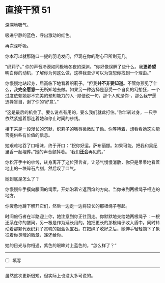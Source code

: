 # 直接干预 51

深深地吸气。

吸进宁静的蓝色，呼出激动的红色。

再次深呼吸。

你本可以就那随口一提的羽毛发问，但现在你的耐心已所剩无几。

“织莉子。” 你的声音冷漠如同极地冬夜的深渊。“你好像误解了些什么。我**更希望**明白你的动机，了解你为何这么做，这样我至少可以为饶恕你找到一个理由。”

你慢慢地站起身，居高临下地看着织莉子。“但我**并不非要知道**。不管你预见了什么，我**完全愿意**一无所知地去做。如果另一种选择是忍受一个自负的幻想狂，一个过度依赖她那不完美的预知能力的人 -顺便说一句，那个人就是你-，那么我宁愿选择盲目，谢了你的‘好意’。”

“这是最后的机会了。要么说点有用的，要么我们就此打住。”你半转过身，一只手依然紧握着那连着她和停止时间的纱线。

接下来是一段漫长的沉默，织莉子的嘴唇微微动了动。你等待着，想看看她这次能否提供些有价值的信息。

她艰难地吞了口唾沫，终于开口：“祝你好运，萨布丽娜。如果可能，把我和吴纪里香一起埋葬。”她的声音颤抖着。“我们**还会**再见的。”

你松开手中的纱线，转身离开了这位预言者。让怒气慢慢消散，你只是呆呆地看着地上的一块碎石片刻，然后叹了口气。

她到底是怎么了？

你慢慢伸手摸向腰间的绳索，开始沿着它返回焰的方向。当你来到两根绳子相连的地方，

你疲惫地蹲下解开它们，然后一边走一边将较长的那根绳子卷起。

时间旅行者在半路迎上你，她注意到你正往回走。你默默地交给她两根绳子：一根还系在你的腰间，另一根是作为延长用的。她把更长的那根绳子收入盾中，同时转动着那颗代表织莉子灵魂的银蓝色宝石。在把绳子收好之后，她伸手轻轻摘下了象征着你灵魂的徽章，递还给你。

她的目光与你相遇，紫色的眼眸对上蓝色的。“怎么样了？”

---

- [ ] 填写

---

虽然这次更新很短，但实际上也没太多可说的。
